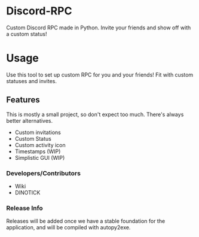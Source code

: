 # Discord-RPC
Custom Discord RPC made in Python. Invite your friends and show off with a custom status!

# Usage

Use this tool to set up custom RPC for you and your friends! Fit with custom statuses and invites.

## Features

This is mostly a small project, so don't expect too much. There's always better alternatives.
- Custom invitations
- Custom Status
- Custom activity icon
- Timestamps (WIP)
- Simplistic GUI (WIP)

### Developers/Contributors

- Wiki
- DINOTICK


### Release Info

Releases will be added once we have a stable foundation for the application, and will be compiled with autopy2exe.
